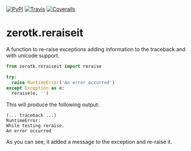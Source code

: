 [![PyPI](https://img.shields.io/pypi/v/zerotk.reraiseit.svg?style=flat-square)](https://pypi.python.org/pypi/zerotk.reraiseit)
[![Travis](https://img.shields.io/travis/zerotk/reraiseit.svg?style=flat-square)](https://travis-ci.org/zerotk/reraiseit)
[![Coveralls](https://img.shields.io/coveralls/zerotk/reraiseit.svg?style=flat-square)](https://coveralls.io/github/zerotk/reraiseit)

# zerotk.reraiseit

A function to re-raise exceptions adding information to the traceback and with unicode support.

```python
from zerotk.reraiseit import reraise

try:
  raise RuntimeError('An error occurred')
except Exception as e:
  reraise(e, '')
```

This will produce the following output:

```
(... traceback ...)
RuntimeError:
While testing reraise.
An error occurred
```

As you can see, it added a message to the exception and re-raise it.
